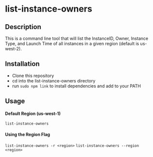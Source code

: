 # list-instance-owners
## Description
This is a command line tool that will list the InstanceID, Owner, Instance Type, and Launch Time of all instances in a given region (default is us-west-2).

## Installation
* Clone this repository
* cd into the list-instance-owners directory
* run `sudo npm link` to install dependencies and add to your PATH

## Usage
#### Default Region (us-west-1)
`list-instance-owners`

#### Using the Region Flag
`list-instance-owners -r <region>`
`list-instance-owners --region <region>`
